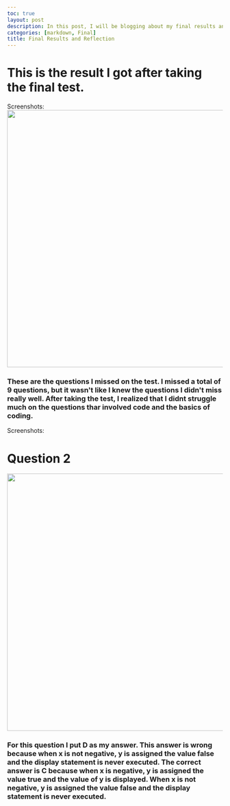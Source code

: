 ```yaml
---
toc: true
layout: post
description: In this post, I will be blogging about my final results and reflecting on the questions I missed.
categories: [markdown, Final]
title: Final Results and Reflection
---
```


# This is the result I got after taking the final test.
Screenshots:
<img src="{{site.baseurl}}/images/final.png" width="1000" height="600"> 

### These are the questions I missed on the test. I missed a total of 9 questions, but it wasn't like I knew the questions I didn't miss really well. After taking the test, I realized that I didnt struggle much on the questions thar involved code and the basics of coding.

Screenshots:

# Question 2

<img src="{{site.baseurl}}/images/question1.png" width="1000" height="600"> 

### For this question I put D as my answer. This answer is wrong because when x is not negative, y is assigned the value false and the display statement is never executed. The correct answer is C because when x is negative, y is assigned the value true and the value of y is displayed. When x is not negative, y is assigned the value false and the display statement is never executed.
